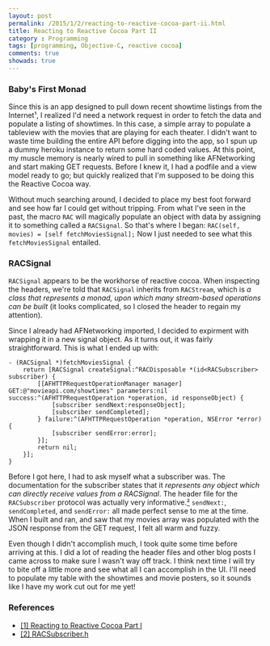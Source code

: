 ```yaml
---
layout: post
permalink: /2015/1/2/reacting-to-reactive-cocoa-part-ii.html
title: Reacting to Reactive Cocoa Part II
category : Programming
tags: [programming, Objective-C, reactive cocoa]
comments: true
showads: true
---
```


### Baby's First Monad

Since this is an app designed to pull down recent showtime listings from the Internet¹, I realized I'd need a network request in order to fetch the data and populate a listing of showtimes. In this case, a simple array to populate a tableview with the movies that are playing for each theater. I didn't want to waste time building the entire API before digging into the app, so I spun up a dummy heroku instance to return some hard coded values. At this point, my muscle memory is nearly wired to pull in something like AFNetworking and start making GET requests. Before I knew it, I had a podfile and a view model ready to go; but quickly realized that I'm supposed to be doing this the Reactive Cocoa way.

<!-- more -->

Without much searching around, I decided to place my best foot forward and see how far I could get without tripping. From what I've seen in the past, the macro `RAC` will magically populate an object with data by assigning it to something called a `RACSignal`. So that's where I began: `RAC(self, movies) = [self fetchMoviesSignal];` Now I just needed to see what this `fetchMoviesSignal` entailed.

### RACSignal

`RACSignal` appears to be the workhorse of reactive cocoa. When inspecting the headers, we're told that `RACSignal` inherits from `RACStream`, which is _a class that represents a monad, upon which many stream-based operations can be built_ (it looks complicated, so I closed the header to regain my attention).

Since I already had AFNetworking imported, I decided to expirment with wrapping it in a new signal object. As it turns out, it was fairly straightforward. This is what I ended up with:

```objc
- (RACSignal *)fetchMoviesSignal {
    return [RACSignal createSignal:^RACDisposable *(id<RACSubscriber> subscriber) {
        [[AFHTTPRequestOperationManager manager] GET:@"movieapi.com/showtimes" parameters:nil success:^(AFHTTPRequestOperation *operation, id responseObject) {
            [subscriber sendNext:responseObject];
            [subscriber sendCompleted];
        } failure:^(AFHTTPRequestOperation *operation, NSError *error) {
            [subscriber sendError:error];
        }];
        return nil;
    }];
}
```

Before I got here, I had to ask myself what a subscriber was. The documentation for the subscriber states that it _represents any object which can directly receive values from a RACSignal_. The header file for the `RACSubscriber` protocol was actually very informative.[²](https://github.com/ReactiveCocoa/ReactiveCocoa/blob/a6bc3a918de10c0310f10185fd5eca72d285742c/ReactiveCocoa/RACSubscriber.h) `sendNext:`, `sendCompleted`, and `sendError:` all made perfect sense to me at the time. When I built and ran, and saw that my movies array was populated with the JSON response from the GET request, I felt all warm and fuzzy.

Even though I didn't accomplish much, I took quite some time before arriving at this. I did a lot of reading the header files and other blog posts I came across to make sure I wasn't way off track. I think next time I will try to bite off a little more and see what all I can accomplish in the UI. I'll need to populate my table with the showtimes and movie posters, so it sounds like I have my work cut out for me yet!

### References

* [[1] Reacting to Reactive Cocoa Part I](marksands.github.io/2014/12/30/reacting-to-reactive-cocoa-part-i.html)
* [[2] RACSubscriber.h](https://github.com/ReactiveCocoa/ReactiveCocoa/blob/a6bc3a918de10c0310f10185fd5eca72d285742c/ReactiveCocoa/RACSubscriber.h)
